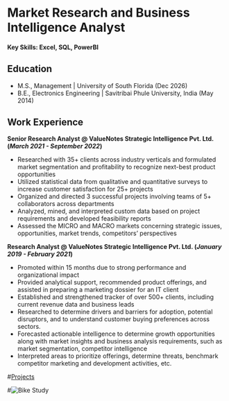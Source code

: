 # Market Research and Business Intelligence Analyst

#### Key Skills: Excel, SQL, PowerBI

## Education
- M.S., Management | University of South Florida (Dec 2026)
- B.E., Electronics Engineering | Savitribai Phule University, India (May 2014)

## Work Experience
**Senior Research Analyst @ ValueNotes Strategic Intelligence Pvt. Ltd. (_March 2021 - September 2022_)**
- Researched with 35+ clients across industry verticals and formulated market segmentation and profitability to recognize next-best product opportunities
- Utilized statistical data from qualitative and quantitative surveys to increase customer satisfaction for 25+ projects
- Organized and directed 3 successful projects involving teams of 5+ collaborators across departments
- Analyzed, mined, and interpreted custom data based on project requirements and developed feasibility reports
- Assessed the MICRO and MACRO markets concerning strategic issues, opportunities, market trends, competitors’ perspectives

**Research Analyst @ ValueNotes Strategic Intelligence Pvt. Ltd. (_January 2019 - February 2021_)**
- Promoted within 15 months due to strong performance and organizational impact
- Provided analytical support, recommended product offerings, and assisted in preparing a marketing dossier for an IT client
- Established and strengthened tracker of over 500+ clients, including current revenue data and business leads
- Researched to determine drivers and barriers for adoption, potential disruptors, and to understand customer buying preferences across sectors.
- Forecasted actionable intelligence to determine growth opportunities along with market insights and business analysis requirements, such as market segmentation, competitor intelligence
- Interpreted areas to prioritize offerings, determine threats, benchmark competitor marketing and development activities, etc. 

#[Projects](https://www.mdpi.com/1424-8220/22/8/3048)

#![Bike Study](/assets/img/bike_study.jpeg)

